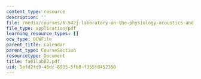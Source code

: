 ```yaml
---
content_type: resource
description: ''
file: /media/courses/6-542j-laboratory-on-the-physiology-acoustics-and-perception-of-speech-fall-2005/5efd2fd946dc89355fb8f355f8452350_fa01lab02.pdf
file_type: application/pdf
learning_resource_types: []
ocw_type: OCWFile
parent_title: Calendar
parent_type: CourseSection
resourcetype: Document
title: fa01lab02.pdf
uid: 5efd2fd9-46dc-8935-5fb8-f355f8452350
---
```

